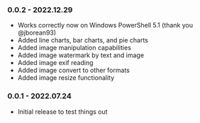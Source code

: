 ﻿### 0.0.2 - 2022.12.29
- Works correctly now on Windows PowerShell 5.1 (thank you @jborean93)
- Added line charts, bar charts, and pie charts
- Added image manipulation capabilities
- Added image watermark by text and image
- Added image exif reading
- Added image convert to other formats
- Added image resize functionality

### 0.0.1 - 2022.07.24
- Initial release to test things out